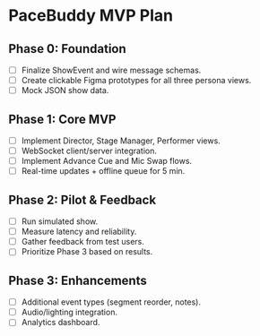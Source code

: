 # PaceBuddy MVP Plan

## Phase 0: Foundation
- [ ] Finalize ShowEvent and wire message schemas.
- [ ] Create clickable Figma prototypes for all three persona views.
- [ ] Mock JSON show data.

## Phase 1: Core MVP
- [ ] Implement Director, Stage Manager, Performer views.
- [ ] WebSocket client/server integration.
- [ ] Implement Advance Cue and Mic Swap flows.
- [ ] Real-time updates + offline queue for 5 min.

## Phase 2: Pilot & Feedback
- [ ] Run simulated show.
- [ ] Measure latency and reliability.
- [ ] Gather feedback from test users.
- [ ] Prioritize Phase 3 based on results.

## Phase 3: Enhancements
- [ ] Additional event types (segment reorder, notes).
- [ ] Audio/lighting integration.
- [ ] Analytics dashboard.
